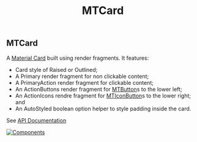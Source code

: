 ﻿---
uid: C.MTCard
title: MTCard
---
## MTCard

A [Material Card](https://material.io/develop/web/components/cards/) built using render fragments. It features:

- Card style of Raised or Outlined;
- A Primary render fragment for non clickable content;
- A PrimaryAction render fragment for clickable content;
- An ActionButtons render fragment for [MTButton](~/BlazorMdc/Components/Button/MTButton.razor.html)s to the lower left;
- An ActionIcons rendre fragment for [MTIconButton](~/BlazorMdc/Components/IconButton/MTIconButton.razor.html)s to the lower right; and
- An AutoStyled boolean option helper to style padding inside the card.

See [API Documentation](~/api/BlazorMdc.MTCard.html)

[![Components](https://img.shields.io/static/v1?label=Components&message=Core&color=blue)](~/articles/CoreComponents.html)
